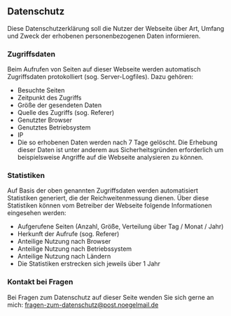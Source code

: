 ## Datenschutz
Diese Datenschutzerklärung soll die Nutzer der Webseite über Art, Umfang und Zweck der erhobenen personenbezogenen Daten informieren.

### Zugriffsdaten
Beim Aufrufen von Seiten auf dieser Webseite werden automatisch Zugriffsdaten protokolliert (sog. Server-Logfiles). Dazu gehören:

- Besuchte Seiten
- Zeitpunkt des Zugriffs
- Größe der gesendeten Daten
- Quelle des Zugriffs (sog. Referer)
- Genutzter Browser
- Genutztes Betriebsystem
- IP
- Die so erhobenen Daten werden nach 7 Tage gelöscht. Die Erhebung dieser Daten ist unter anderem aus Sicherheitsgründen erforderlich um beispielsweise Angriffe auf die Webseite analysieren zu können.

### Statistiken
Auf Basis der oben genannten Zugriffsdaten werden automatisiert Statistiken generiert, die der Reichweitenmessung dienen. Über diese Statistiken können vom Betreiber der Webseite folgende Informationen eingesehen werden:

- Aufgerufene Seiten (Anzahl, Größe, Verteilung über Tag / Monat / Jahr)
- Herkunft der Aufrufe (sog. Referer)
- Anteilige Nutzung nach Browser
- Anteilige Nutzung nach Betriebssystem
- Anteilige Nutzung nach Ländern
- Die Statistiken erstrecken sich jeweils über 1 Jahr

### Kontakt bei Fragen
Bei Fragen zum Datenschutz auf dieser Seite wenden Sie sich gerne an mich: fragen-zum-datenschutz@post.noegelmail.de

